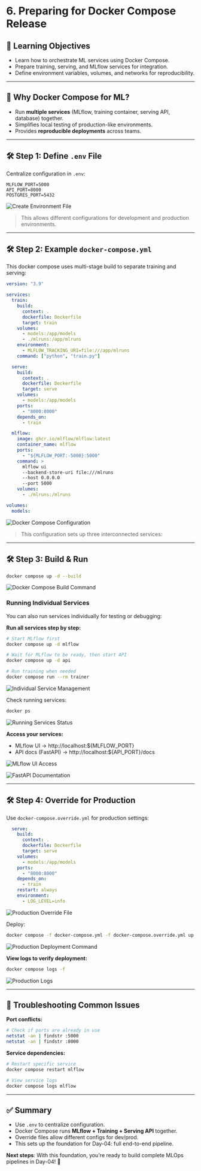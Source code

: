 # 6. Preparing for Docker Compose Release

## 🎯 Learning Objectives
- Learn how to orchestrate ML services using Docker Compose.  
- Prepare training, serving, and MLflow services for integration.  
- Define environment variables, volumes, and networks for reproducibility.  

---

## 📘 Why Docker Compose for ML?

- Run **multiple services** (MLflow, training container, serving API, database) together.  
- Simplifies local testing of production-like environments.  
- Provides **reproducible deployments** across teams.  

---

## 🛠 Step 1: Define `.env` File

Centralize configuration in `.env`:

```env
MLFLOW_PORT=5000
API_PORT=8000
POSTGRES_PORT=5432
```

![Create Environment File](images/6_Preparing_for_DockerCompose_Release/1.png)

>This allows different configurations for development and production environments.

---

## 🛠 Step 2: Example `docker-compose.yml`

This docker compose uses multi-stage build to separate training and serving:

```yaml
version: "3.9"

services:
  train:
    build:
      context: .
      dockerfile: Dockerfile
      target: train
    volumes:
      - models:/app/models
      - ./mlruns:/app/mlruns
    environment:
      - MLFLOW_TRACKING_URI=file:///app/mlruns
    command: ["python", "train.py"]

  serve:
    build:
      context: .
      dockerfile: Dockerfile
      target: serve
    volumes:
      - models:/app/models
    ports:
      - "8000:8000"
    depends_on:
      - train

  mlflow:
    image: ghcr.io/mlflow/mlflow:latest
    container_name: mlflow
    ports:
      - "${MLFLOW_PORT:-5000}:5000"
    command: >
      mlflow ui 
      --backend-store-uri file:///mlruns
      --host 0.0.0.0
      --port 5000
    volumes:
      - ./mlruns:/mlruns

volumes:
  models:
```

![Docker Compose Configuration](images/6_Preparing_for_DockerCompose_Release/2.png)

>This configuration sets up three interconnected services:

---

## 🛠 Step 3: Build & Run

```bash
docker compose up -d --build
```

![Docker Compose Build Command](images/6_Preparing_for_DockerCompose_Release/3a.png)

### Running Individual Services

You can also run services individually for testing or debugging:

**Run all services step by step:**
```bash
# Start MLflow first
docker compose up -d mlflow

# Wait for MLflow to be ready, then start API
docker compose up -d api

# Run training when needed
docker compose run --rm trainer
```

![Individual Service Management](images/6_Preparing_for_DockerCompose_Release/3b.png)

Check running services:
```bash
docker ps
```

![Running Services Status](images/6_Preparing_for_DockerCompose_Release/3c.png)

**Access your services:**
- MLflow UI → http://localhost:${MLFLOW_PORT}  
- API docs (FastAPI) → http://localhost:${API_PORT}/docs  

![MLflow UI Access](images/6_Preparing_for_DockerCompose_Release/3d.png)

![FastAPI Documentation](images/6_Preparing_for_DockerCompose_Release/3e.png)

---

## 🛠 Step 4: Override for Production

Use `docker-compose.override.yml` for production settings:

```yaml
  serve:
    build:
      context: .
      dockerfile: Dockerfile
      target: serve
    volumes:
      - models:/app/models
    ports:
      - "8000:8000"
    depends_on:
      - train
    restart: always
    environment:
      - LOG_LEVEL=info
```

![Production Override File](images/6_Preparing_for_DockerCompose_Release/4a.png)

Deploy:
```bash
docker compose -f docker-compose.yml -f docker-compose.override.yml up -d
```

![Production Deployment Command](images/6_Preparing_for_DockerCompose_Release/4b.png)

**View logs to verify deployment:**
```bash
docker compose logs -f
```

![Production Logs](images/6_Preparing_for_DockerCompose_Release/4c.png)

---

## 🔧 Troubleshooting Common Issues

**Port conflicts:**
```bash
# Check if ports are already in use
netstat -an | findstr :5000
netstat -an | findstr :8000
```

**Service dependencies:**
```bash
# Restart specific service
docker compose restart mlflow

# View service logs
docker compose logs mlflow
```

---

## ✅ Summary
- Use `.env` to centralize configuration.  
- Docker Compose runs **MLflow + Training + Serving API** together.  
- Override files allow different configs for dev/prod.  
- This sets up the foundation for Day-04: full end-to-end pipeline.

**Next steps**: With this foundation, you're ready to build complete MLOps pipelines in Day-04! 🚀